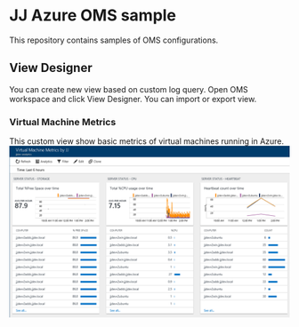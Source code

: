 # JJ Azure OMS sample
This repository contains samples of OMS configurations.

## View Designer
You can create new view based on custom log query. Open OMS workspace and click View Designer.
You can import or export view.

### Virtual Machine Metrics
This custom view show basic metrics of virtual machines running in Azure.
![Virtual Machine Metrics](media/vm-metric.png)


